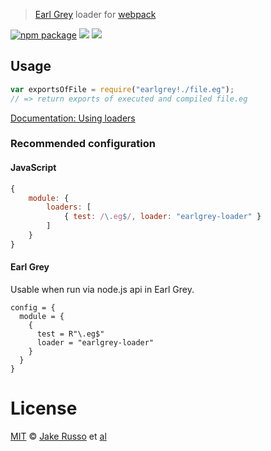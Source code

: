 > [Earl Grey](https://breuleux.github.io/earl-grey/) loader for [webpack](https://webpack.github.io/)

[![npm package][npm-ver-link]][releases]
[![][dl-badge]][npm-pkg-link]
[![][mit-badge]][mit]

## Usage

``` javascript
var exportsOfFile = require("earlgrey!./file.eg");
// => return exports of executed and compiled file.eg
```

[Documentation: Using loaders](http://webpack.github.io/docs/using-loaders.html)

### Recommended configuration

#### JavaScript
``` javascript
{
	module: {
		loaders: [
			{ test: /\.eg$/, loader: "earlgrey-loader" }
		]
	}
}
```

#### Earl Grey
Usable when run via node.js api in Earl Grey.
``` earl-grey
config = {
  module = {
    {
      test = R"\.eg$"
      loader = "earlgrey-loader"
    }
  }
}
```

# License

[MIT][mit] © [Jake Russo][author] et [al][contributors]

[mit]:          http://opensource.org/licenses/MIT
[author]:       http://github.com/MadcapJake
[contributors]: https://github.com/MadcapJake/earlgrey-loader/graphs/contributors
[releases]:     https://github.com/MadcapJake/earlgrey-loader/releases
[mit-badge]:    https://img.shields.io/badge/license-MIT-444444.svg?style=flat-square
[npm-pkg-link]: https://www.npmjs.org/package/earlgrey-loader
[npm-ver-link]: https://img.shields.io/npm/v/earlgrey-loader.svg?style=flat-square
[dl-badge]:     http://img.shields.io/npm/dm/earlgrey-loader.svg?style=flat-square
